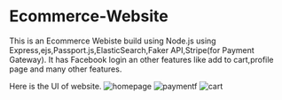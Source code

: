 # Ecommerce-Website
This is an Ecommerce Webiste build using Node.js using Express,ejs,Passport.js,ElasticSearch,Faker API,Stripe(for Payment Gateway).
It has Facebook login an other features like add to cart,profile page and many other features.
 
Here is the UI of website.
![homepage](https://user-images.githubusercontent.com/35973080/42122536-04c179e4-7c61-11e8-9741-6c58534c7806.png)
![paymentf](https://user-images.githubusercontent.com/35973080/42122531-fbc14a5e-7c60-11e8-9a0a-bdd5115e89e9.png)
![cart](https://user-images.githubusercontent.com/35973080/42122534-00762ab0-7c61-11e8-9d64-7ac6b4c8f8ca.png)
